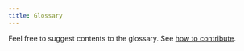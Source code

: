 ```yaml
---
title: Glossary
---
```


Feel free to suggest contents to the glossary.
See [how to contribute](https://github.com/cms-opendata-workshop/workshopqcd-2024-lesson-git/blob/main/CONTRIBUTING.md). 


